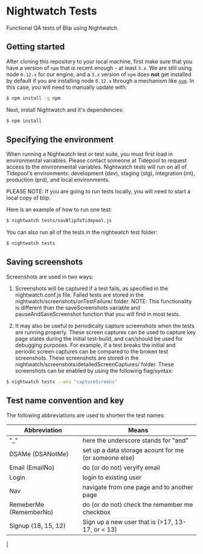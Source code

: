 # Nightwatch Tests

Functional QA tests of Blip using Nightwatch.

## Getting started

After cloning this repository to your local machine, first make sure that
you have a version of `npm` that is recent enough - at least `3.x`. We are
still using node `0.12.x` for our engine, and a `3.x` version of `npm` does
**not** get installed by default if you are installing node `0.12.x` through
a mechanism like [`nvm`](https://github.com/creationix/nvm 'nvm'). In this
case, you will need to manually update with:

```bash
$ npm install -g npm
```

Next, install Nightwatch and it's dependencies:

```bash
$ npm install
```

## Specifying the environment

When running a Nightwatch test or test suite, you must first load in
environmental variables. Please contact someone at Tidepool to request
access to the environmental variables. Nightwatch tests will run on all
of Tidepool's environments: development (dev), staging (stg),
integration (int), production (prd), and local environments.

PLEASE NOTE: If you are going to run tests locally, you will need to
start a local copy of blip.

Here is an example of how to run one test:

```bash
$ nightwatch tests/navBlipToTidepool.js
```

You can also run all of the tests in the nightwatch test folder:

```bash
$ nightwatch tests
```

## Saving screenshots

Screenshots are used in two ways:

1. Screenshots will be captured if a test fails, as specified in the
nightwatch.conf.js file. Failed tests are stored in the
nightwatch/screenshots/onTestFailure/ folder. NOTE: This functionality
is different than the saveScreenshots variable and pauseAndSaveScreenshot
function that you will find in most tests.

2. It may also be useful to periodically capture screenshots when the
tests are running properly. These screen captures can be used to capture
key page states during the initial test-build, and can/should be used
for debugging purposes. For example, if a test breaks the initial and
periodic screen captures can be compared to the broken test screenshots.
These screenshots are stored in the
nightwatch/screenshots/detailedScreenCaptures/ folder.  These screenshots
can be enabled by using the following flag/syntax:

```bash
$ nightwatch tests --env "captureScreens"
```

## Test name convention and key

The following abbreviations are used to shorten the test names:

| Abbreviation  | Means  |
|---|---|
| "_" | here the underscore stands for "and" | 
| DSAMe (DSANotMe) | set up a data storage acount for me (or someone else)  |
| Email (EmailNo)  | do (or do not) veryify email  |
| Login  | login to existing user  |
| Nav  | navigate from one page and to another page  |
| RemeberMe (RememberNo)  | do (or do not) check the remember me checkbox  |
| Signup (18, 15, 12)  | Sign up a new user that is (>17, 13-17, or < 13) |
| 
